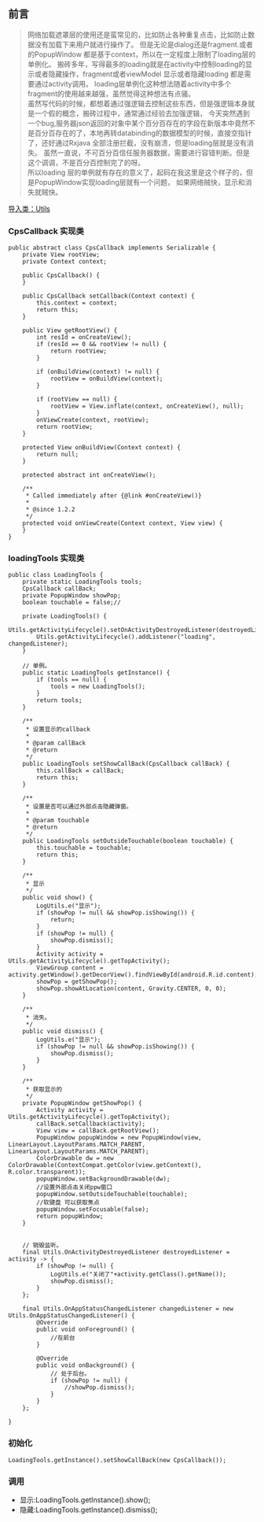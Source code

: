 
## 前言
> 网络加载遮罩层的使用还是蛮常见的，比如防止各种重复点击，比如防止数据没有加载下来用户就进行操作了。
> 但是无论是dialog还是fragment.或者的PopupWindow 都是基于context，所以在一定程度上限制了loading层的单例化。
> 搬砖多年，写得最多的loading就是在activity中控制loading的显示或者隐藏操作，fragment或者viewModel 显示或者隐藏loading 都是需要通过activity调用。
> loading层单例化这种想法随着activity中多个fragment的使用越来越强，虽然觉得这种想法有点骚。<br>
> 虽然写代码的时候，都想着通过强逻辑去控制这些东西，但是强逻辑本身就是一个假的概念，搬砖过程中，通常通过经验去加强逻辑，
> 今天突然遇到一个bug,服务器json返回的对象中某个百分百存在的字段在新版本中竟然不是百分百存在的了，本地再转databinding的数据模型的时候，直接空指针了，还好通过Rxjava 全部注册拦截，没有崩溃，但是loading层就是没有消失。
> 虽然一直说，不可百分百信任服务器数据，需要进行容错判断。但是这个调调，不是百分百控制完了的呀。<br>
> 所以loading 层的单例就有存在的意义了，起码在我这里是这个样子的，但是PopupWindow实现loading层就有一个问题，
> 如果网络贼快，显示和消失就贼快。

[导入类：Utils](https://github.com/Blankj/AndroidUtilCode)



### CpsCallback 实现类
````aidl
public abstract class CpsCallback implements Serializable {
    private View rootView;
    private Context context;

    public CpsCallback() {
    }

    public CpsCallback setCallback(Context context) {
        this.context = context;
        return this;
    }

    public View getRootView() {
        int resId = onCreateView();
        if (resId == 0 && rootView != null) {
            return rootView;
        }

        if (onBuildView(context) != null) {
            rootView = onBuildView(context);
        }

        if (rootView == null) {
            rootView = View.inflate(context, onCreateView(), null);
        }
        onViewCreate(context, rootView);
        return rootView;
    }

    protected View onBuildView(Context context) {
        return null;
    }
    
    protected abstract int onCreateView();

    /**
     * Called immediately after {@link #onCreateView()}
     *
     * @since 1.2.2
     */
    protected void onViewCreate(Context context, View view) {
    }
}

````
### loadingTools 实现类
````aidl
public class LoadingTools {
    private static LoadingTools tools;
    CpsCallback callBack;
    private PopupWindow showPop;
    boolean touchable = false;//

    private LoadingTools() {
        Utils.getActivityLifecycle().setOnActivityDestroyedListener(destroyedListener);
        Utils.getActivityLifecycle().addListener("loading", changedListener);
    }

    // 单例。
    public static LoadingTools getInstance() {
        if (tools == null) {
            tools = new LoadingTools();
        }
        return tools;
    }

    /**
     * 设置显示的callback
     *
     * @param callBack
     * @return
     */
    public LoadingTools setShowCallBack(CpsCallback callBack) {
        this.callBack = callBack;
        return this;
    }

    /**
     * 设置是否可以通过外部点击隐藏弹窗。
     *
     * @param touchable
     * @return
     */
    public LoadingTools setOutsideTouchable(boolean touchable) {
        this.touchable = touchable;
        return this;
    }

    /**
     * 显示
     */
    public void show() {
        LogUtils.e("显示");
        if (showPop != null && showPop.isShowing()) {
            return;
        }
        if (showPop != null) {
            showPop.dismiss();
        }
        Activity activity = Utils.getActivityLifecycle().getTopActivity();
        ViewGroup content = activity.getWindow().getDecorView().findViewById(android.R.id.content);
        showPop = getShowPop();
        showPop.showAtLocation(content, Gravity.CENTER, 0, 0);
    }

    /**
     * 消失。
     */
    public void dismiss() {
        LogUtils.e("显示");
        if (showPop != null && showPop.isShowing()) {
            showPop.dismiss();
        }
    }

    /**
     * 获取显示的
     */
    private PopupWindow getShowPop() {
        Activity activity = Utils.getActivityLifecycle().getTopActivity();
        callBack.setCallback(activity);
        View view = callBack.getRootView();
        PopupWindow popupWindow = new PopupWindow(view, LinearLayout.LayoutParams.MATCH_PARENT, LinearLayout.LayoutParams.MATCH_PARENT);
        ColorDrawable dw = new ColorDrawable(ContextCompat.getColor(view.getContext(), R.color.transparent));
        popupWindow.setBackgroundDrawable(dw);
        //设置外部点击关闭ppw窗口
        popupWindow.setOutsideTouchable(touchable);
        //软键盘 可以获取焦点
        popupWindow.setFocusable(false);
        return popupWindow;
    }


    // 销毁监听。
    final Utils.OnActivityDestroyedListener destroyedListener = activity -> {
        if (showPop != null) {
            LogUtils.e("关闭了"+activity.getClass().getName());
            showPop.dismiss();
        }
    };

    final Utils.OnAppStatusChangedListener changedListener = new Utils.OnAppStatusChangedListener() {
        @Override
        public void onForeground() {
            //在前台
        }

        @Override
        public void onBackground() {
            // 处于后台。
            if (showPop != null) {
                //showPop.dismiss();
            }
        }
    };

}
````
### 初始化
````aidl
LoadingTools.getInstance().setShowCallBack(new CpsCallback());
````
### 调用
* 显示:LoadingTools.getInstance().show();
* 隐藏:LoadingTools.getInstance().dismiss();